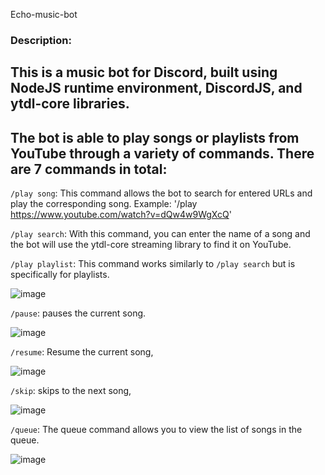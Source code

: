 Echo-music-bot

### Description:
## This is a music bot for Discord, built using NodeJS runtime environment, DiscordJS, and ytdl-core libraries.
## The bot is able to play songs or playlists from YouTube through a variety of commands. There are 7 commands in total:

`/play song`: This command allows the bot to search for entered URLs and play the corresponding song.
Example: '/play https://www.youtube.com/watch?v=dQw4w9WgXcQ'

 
`/play search`:
With this command, you can enter the name of a song and the bot will use the ytdl-core streaming library to find it on YouTube.

`/play playlist`:
 This command works similarly to `/play search`  but is specifically for playlists.

![image](https://github.com/abdomagdy0/music-bot/assets/91535529/efdc3e00-a6a7-460d-8364-682fbe315817)

`/pause`:
 pauses the current song.
 
![image](https://github.com/abdomagdy0/music-bot/assets/91535529/8ce33996-80f6-42aa-953e-1651a9e0039e)


`/resume`:
Resume the current song, 

![image](https://github.com/abdomagdy0/music-bot/assets/91535529/511a793f-1901-4611-b45d-a56bf5c03e1f)


`/skip`:
skips to the next song,

![image](https://github.com/abdomagdy0/music-bot/assets/91535529/89f780e8-67ec-4cfd-bde1-ea2f97f19875)


`/queue`:
The queue command allows you to view the list of songs in the queue.

![image](https://github.com/abdomagdy0/music-bot/assets/91535529/09ec2a5d-fa3b-429e-afca-50922d60206a)
